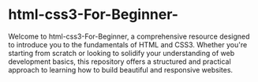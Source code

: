 # html-css3-For-Beginner-
Welcome to html-css3-For-Beginner, a comprehensive resource designed to introduce you to the fundamentals of HTML and CSS3. Whether you're starting from scratch or looking to solidify your understanding of web development basics, this repository offers a structured and practical approach to learning how to build beautiful and responsive websites.

